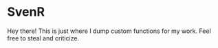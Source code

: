 # SvenR
Hey there! This is just where I dump custom functions for my work. Feel free to steal and criticize. 
